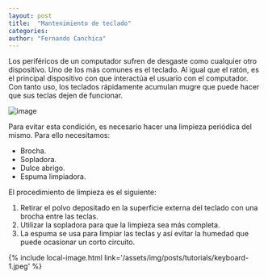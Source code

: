 ```yaml
---
layout: post
title:  "Mantenimiento de teclado"
categories:  
author: "Fernando Canchica" 
---
```


Los periféricos de un computador sufren de desgaste como cualquier otro dispositivo. Uno de los más comunes es el teclado. Al igual que el ratón, es el principal dispositivo con que interactúa el usuario con el computador. Con tanto uso, los teclados rápidamente acumulan mugre que puede hacer que sus teclas dejen de funcionar. 

![image](https://thumbs.dreamstime.com/b/old-damaged-dirty-keyboard-180575117.jpg)

Para evitar esta condición, es necesario hacer una limpieza periódica del mismo. Para ello necesitamos:

- Brocha.
- Sopladora.
- Dulce abrigo.
- Espuma limpiadora.

El procedimiento de limpieza es el siguiente:

1. Retirar el polvo depositado en la superficie externa del teclado con una brocha entre las teclas.
2. Utilizar la sopladora para que la limpieza sea más completa.
3. La espuma se usa para limpiar las teclas y así evitar la humedad que puede ocasionar un corto circuito.

{% include local-image.html link='/assets/img/posts/tutorials/keyboard-1.jpeg' %}

